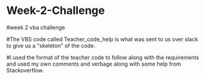 # Week-2-Challenge
#week 2 vba challenge 


#The VBS code called Teacher_code_help is what was sent to us over slack to give us a "skeleton" of the code. 

#I used the format of the teacher code to follow along with the requirements and used my own comments and verbage along with some help from Stackoverflow. 
